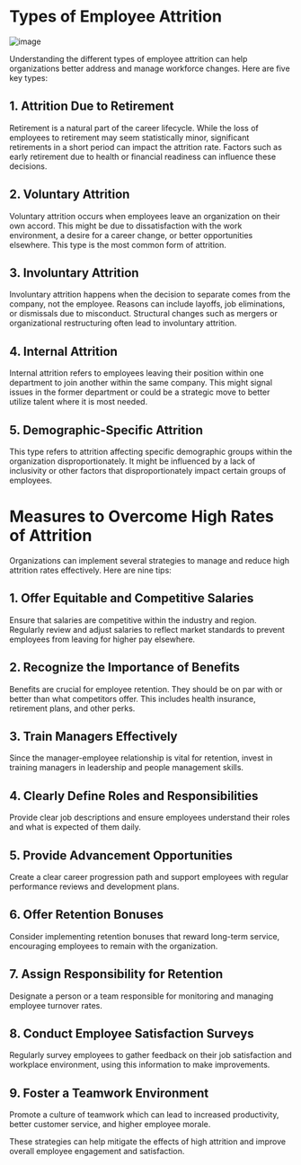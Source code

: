 # Types of Employee Attrition

![image](https://github.com/Collegehive/Aims_notes/assets/159722383/b32c550d-3fff-444e-babd-b57faefe9a54)

Understanding the different types of employee attrition can help organizations better address and manage workforce changes. Here are five key types:

## 1. Attrition Due to Retirement
Retirement is a natural part of the career lifecycle. While the loss of employees to retirement may seem statistically minor, significant retirements in a short period can impact the attrition rate. Factors such as early retirement due to health or financial readiness can influence these decisions.

## 2. Voluntary Attrition
Voluntary attrition occurs when employees leave an organization on their own accord. This might be due to dissatisfaction with the work environment, a desire for a career change, or better opportunities elsewhere. This type is the most common form of attrition.

## 3. Involuntary Attrition
Involuntary attrition happens when the decision to separate comes from the company, not the employee. Reasons can include layoffs, job eliminations, or dismissals due to misconduct. Structural changes such as mergers or organizational restructuring often lead to involuntary attrition.

## 4. Internal Attrition
Internal attrition refers to employees leaving their position within one department to join another within the same company. This might signal issues in the former department or could be a strategic move to better utilize talent where it is most needed.

## 5. Demographic-Specific Attrition
This type refers to attrition affecting specific demographic groups within the organization disproportionately. It might be influenced by a lack of inclusivity or other factors that disproportionately impact certain groups of employees.

# Measures to Overcome High Rates of Attrition

Organizations can implement several strategies to manage and reduce high attrition rates effectively. Here are nine tips:

## 1. Offer Equitable and Competitive Salaries
Ensure that salaries are competitive within the industry and region. Regularly review and adjust salaries to reflect market standards to prevent employees from leaving for higher pay elsewhere.

## 2. Recognize the Importance of Benefits
Benefits are crucial for employee retention. They should be on par with or better than what competitors offer. This includes health insurance, retirement plans, and other perks.

## 3. Train Managers Effectively
Since the manager-employee relationship is vital for retention, invest in training managers in leadership and people management skills.

## 4. Clearly Define Roles and Responsibilities
Provide clear job descriptions and ensure employees understand their roles and what is expected of them daily.

## 5. Provide Advancement Opportunities
Create a clear career progression path and support employees with regular performance reviews and development plans.

## 6. Offer Retention Bonuses
Consider implementing retention bonuses that reward long-term service, encouraging employees to remain with the organization.

## 7. Assign Responsibility for Retention
Designate a person or a team responsible for monitoring and managing employee turnover rates.

## 8. Conduct Employee Satisfaction Surveys
Regularly survey employees to gather feedback on their job satisfaction and workplace environment, using this information to make improvements.

## 9. Foster a Teamwork Environment
Promote a culture of teamwork which can lead to increased productivity, better customer service, and higher employee morale.

These strategies can help mitigate the effects of high attrition and improve overall employee engagement and satisfaction.
